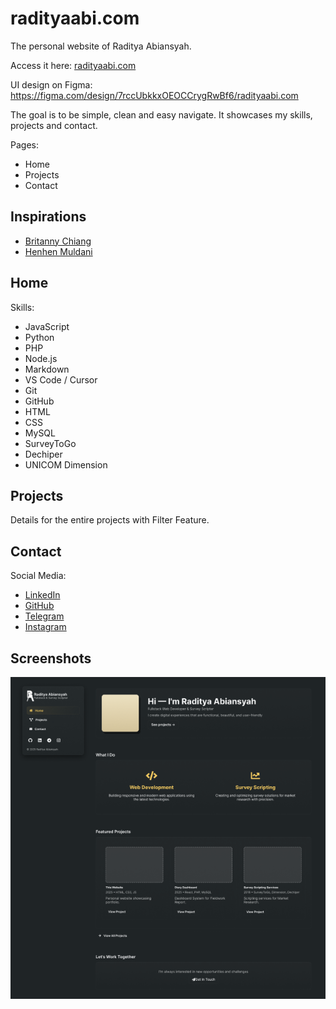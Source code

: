 # radityaabi.com

The personal website of Raditya Abiansyah.

Access it here: [radityaabi.com](https://radityaabi.com)

UI design on Figma: <https://figma.com/design/7rccUbkkxOEOCCrygRwBf6/radityaabi.com>

The goal is to be simple, clean and easy navigate. It showcases my skills, projects and contact.

Pages:

- Home
- Projects
- Contact

## Inspirations

- [Britanny Chiang](https://brittanychiang.com/)
- [Henhen Muldani](https://henhenmuldani.com/)

## Home

Skills:

- JavaScript
- Python
- PHP
- Node.js
- Markdown
- VS Code / Cursor
- Git
- GitHub
- HTML
- CSS
- MySQL
- SurveyToGo
- Dechiper
- UNICOM Dimension

## Projects

Details for the entire projects with Filter Feature.

## Contact

Social Media:

- [LinkedIn](https://linkedin.com/in/radityaabi)
- [GitHub](https://github.com/radityaabi)
- [Telegram](https://t.me/radityaabi)
- [Instagram](https://instagram.com/radityaabi08)

## Screenshots

![Home](images/web.png)
